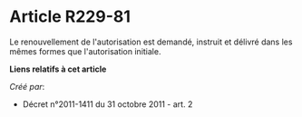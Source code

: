 # Article R229-81

Le renouvellement de l'autorisation est demandé, instruit et délivré dans les mêmes formes que l'autorisation initiale.

**Liens relatifs à cet article**

_Créé par_:

  - Décret n°2011-1411 du 31 octobre 2011 - art. 2
